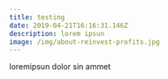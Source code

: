 ```yaml
---
title: testing
date: 2019-04-21T16:16:31.146Z
description: lorem ipsun
image: /img/about-reinvest-profits.jpg
---
```

loremipsun dolor sin ammet
